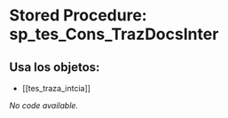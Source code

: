 # Stored Procedure: sp_tes_Cons_TrazDocsInter

## Usa los objetos:
- [[tes_traza_intcia]]

*No code available.*
